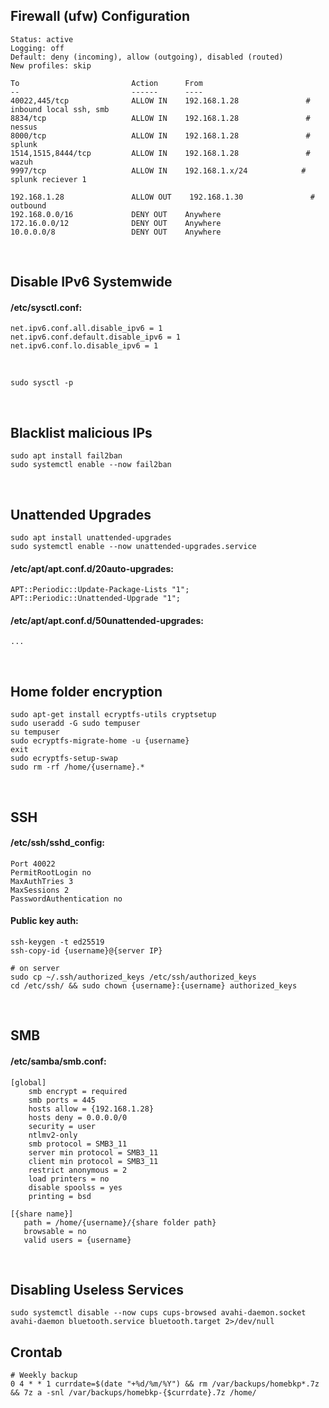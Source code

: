 ## Firewall (ufw) Configuration

    Status: active
    Logging: off
    Default: deny (incoming), allow (outgoing), disabled (routed)
    New profiles: skip
    
    To                         Action      From
    --                         ------      ----
    40022,445/tcp              ALLOW IN    192.168.1.28               # inbound local ssh, smb
    8834/tcp                   ALLOW IN    192.168.1.28               # nessus
    8000/tcp                   ALLOW IN    192.168.1.28               # splunk
    1514,1515,8444/tcp         ALLOW IN    192.168.1.28               # wazuh
    9997/tcp                   ALLOW IN    192.168.1.x/24            # splunk reciever 1
    
    192.168.1.28               ALLOW OUT    192.168.1.30               # outbound
    192.168.0.0/16             DENY OUT    Anywhere                  
    172.16.0.0/12              DENY OUT    Anywhere                  
    10.0.0.0/8                 DENY OUT    Anywhere 

<br>

## Disable IPv6 Systemwide
#### /etc/sysctl.conf:

    net.ipv6.conf.all.disable_ipv6 = 1
    net.ipv6.conf.default.disable_ipv6 = 1
    net.ipv6.conf.lo.disable_ipv6 = 1
<br>

    sudo sysctl -p

<br>

## Blacklist malicious IPs
    sudo apt install fail2ban
    sudo systemctl enable --now fail2ban

<br>

## Unattended Upgrades
    sudo apt install unattended-upgrades
    sudo systemctl enable --now unattended-upgrades.service

#### /etc/apt/apt.conf.d/20auto-upgrades:

    APT::Periodic::Update-Package-Lists "1";
    APT::Periodic::Unattended-Upgrade "1";

#### /etc/apt/apt.conf.d/50unattended-upgrades:
    ...

<br>

## Home folder encryption
    
    sudo apt-get install ecryptfs-utils cryptsetup
    sudo useradd -G sudo tempuser
    su tempuser
    sudo ecryptfs-migrate-home -u {username}
    exit
    sudo ecryptfs-setup-swap
    sudo rm -rf /home/{username}.*

<br>

## SSH
#### /etc/ssh/sshd_config:

    Port 40022
    PermitRootLogin no
    MaxAuthTries 3
    MaxSessions 2
    PasswordAuthentication no

#### Public key auth:

    ssh-keygen -t ed25519
    ssh-copy-id {username}@{server IP}
    
    # on server
    sudo cp ~/.ssh/authorized_keys /etc/ssh/authorized_keys
    cd /etc/ssh/ && sudo chown {username}:{username} authorized_keys
        
<br>

## SMB
#### /etc/samba/smb.conf:

    [global]
        smb encrypt = required
        smb ports = 445
        hosts allow = {192.168.1.28}
        hosts deny = 0.0.0.0/0
        security = user
        ntlmv2-only
        smb protocol = SMB3_11
        server min protocol = SMB3_11
        client min protocol = SMB3_11
        restrict anonymous = 2
        load printers = no
        disable spoolss = yes
        printing = bsd
    
    [{share name}]
       path = /home/{username}/{share folder path}
       browsable = no
       valid users = {username}


<br>

## Disabling Useless Services
    sudo systemctl disable --now cups cups-browsed avahi-daemon.socket avahi-daemon bluetooth.service bluetooth.target 2>/dev/null

## Crontab
    # Weekly backup
    0 4 * * 1 currdate=$(date "+%d/%m/%Y") && rm /var/backups/homebkp*.7z && 7z a -snl /var/backups/homebkp-{$currdate}.7z /home/
